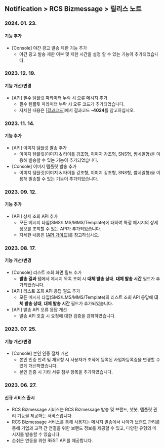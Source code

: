 ## Notification > RCS Bizmessage > 릴리스 노트

### 2024. 01. 23.
#### 기능 추가
* [Console] 야간 광고 발송 제한 기능 추가
  * 야간 광고 발송 제한 여부 및 제한 시간을 설정 할 수 있는 기능이 추가되었습니다. 

### 2023. 12. 19.
#### 기능 개선/변경
* [API] 필수 템플릿 파라미터 누락 시 오류 메시지 추가
    * 필수 템플릿 파라미터 누락 시 오류 코드가 추가되었습니다.
    * 자세한 내용은 [[결과코드](./result-code/#_1)]에서 결과코드 **-4024**를 참고하십시오.

### 2023. 11. 14.
#### 기능 추가
* [API] 이미지 템플릿 발송 추가
    * 이미지 템플릿(이미지 & 타이틀 강조형, 이미지 강조형, SNS형, 썸네일형)을 이용해 발송할 수 있는 기능이 추가되었습니다.
* [Console] 이미지 템플릿 발송 추가
    * 이미지 템플릿(이미지 & 타이틀 강조형, 이미지 강조형, SNS형, 썸네일형)을 이용해 발송할 수 있는 기능이 추가되었습니다.

### 2023. 09. 12.
#### 기능 추가
* [API] 상세 조회 API 추가
    * 모든 메시지 타입(SMS/LMS/MMS/Template)에 대하여 특정 메시지의 상세 정보를 조회할 수 있는 API가 추가되었습니다.
    * 자세한 내용은 [[API 가이드](./api-guide/#_3)]를 참고하십시오.

### 2023. 08. 17.
#### 기능 개선/변경
* [Console] 리스트 조회 화면 필드 추가
    * **발송 결과** 탭에서 메시지 목록 조회 시 **대체 발송 상태**, **대체 발송 시간** 필드가 추가되었습니다.
* [API] 리스트 조회 API 응답 필드 추가
    * 모든 메시지 타입(SMS/LMS/MMS/Template)의 리스트 조회 API 응답에 **대체 발송 상태**, **대체 발송 시간** 필드가 추가되었습니다.
* [API] 발송 API 오류 응답 개선
    * 발송 API 호출 시 요청에 대한 검증을 강화하였습니다.

### 2023. 07. 25.
#### 기능 개선/변경
* [Console] 본인 인증 절차 개선
    * 본인 인증 반려 및 재요청 시 사용자가 조직에 등록된 사업자등록증을 변경할 수 있게 개선하였습니다.
    * 본인 인증 시 기타 서류 첨부 항목을 추가하였습니다.

### 2023. 06. 27.

#### 신규 서비스 출시
* RCS Bizmessage 서비스는 RCS Bizmessage 발송 및 브랜드, 챗봇, 템플릿 관리 기능을 제공하는 서비스입니다.
* RCS Bizmessage 서비스를 통해 사용자는 메시지 발송에서 나아가 브랜드 관리를 통해 기업과 고객 간 연결을 위한 브랜드 정보를 제공할 수 있고, 다양한 유형의 메시지를 발송할 수 있습니다.
* 손쉬운 연동을 위한 REST API를 제공합니다.
